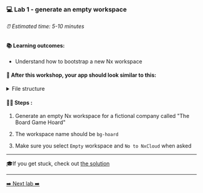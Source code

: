 ### 💻 Lab 1 - generate an empty workspace

###### ⏰ Estimated time: 5-10 minutes

#### 📚 Learning outcomes:

- Understand how to bootstrap a new Nx workspace



#### 📲 After this workshop, your app should look similar to this:

<details>
  <summary>File structure</summary>
  <img src="../assets/lab1_directory-structure.png" height="700" alt="lab7 file structure">
</details>



#### 🏋️‍♀️ Steps :

1. Generate an empty Nx workspace for a fictional company called "The Board Game Hoard"

2. The workspace name should be `bg-hoard`

3. Make sure you select `Empty` workspace and `No to NxCloud` when asked



---

🎓If you get stuck, check out [the solution](SOLUTION.md)

---

[➡️ Next lab ➡️](../lab2/LAB.md)
